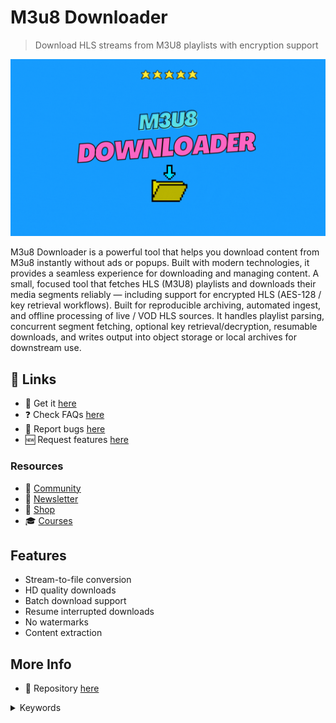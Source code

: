 # M3u8 Downloader

> Download HLS streams from M3U8 playlists with encryption support

![M3u8 Downloader](https://raw.githubusercontent.com/serpapps/m3u8-downloader/assets/images/m3u8-downloader.gif)

M3u8 Downloader is a powerful tool that helps you download content from M3u8 instantly without ads or popups. Built with modern technologies, it provides a seamless experience for downloading and managing content. A small, focused tool that fetches HLS (M3U8) playlists and downloads their media segments reliably — including support for encrypted HLS (AES-128 / key retrieval workflows). Built for reproducible archiving, automated ingest, and offline processing of live / VOD HLS sources. It handles playlist parsing, concurrent segment fetching, optional key retrieval/decryption, resumable downloads, and writes output into object storage or local archives for downstream use.

## 🔗 Links

- 🎁 Get it [here](https://serp.ly/m3u8-downloader)
- ❓ Check FAQs [here](https://github.com/orgs/serpapps/discussions/categories/faq)
- 🐛 Report bugs [here](https://github.com/serpapps/m3u8-downloader/issues)
- 🆕 Request features [here](https://github.com/serpapps/m3u8-downloader/issues)

### Resources

- 💬 [Community](https://serp.ly/@serp/community)
- 💌 [Newsletter](https://serp.ly/@serp/email)
- 🛒 [Shop](https://serp.ly/@serp/store)
- 🎓 [Courses](https://serp.ly/@serp/courses)

## Features

- Stream-to-file conversion
- HD quality downloads
- Batch download support
- Resume interrupted downloads
- No watermarks
- Content extraction

## More Info

- 📁 Repository [here](https://github.com/serpapps/m3u8-downloader)

<details>
<summary>Keywords</summary>

m3u8 downloader
</details>

